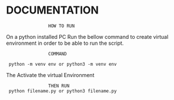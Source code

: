 # DOCUMENTATION

                    HOW TO RUN
On a python installed PC Run the bellow command to create virtual environment in order to be able to run the script.


                    COMMAND

     python -m venv env or python3 -m venv env

The Activate the virtual Environment

                    THEN RUN 
     python filename.py or python3 filename.py